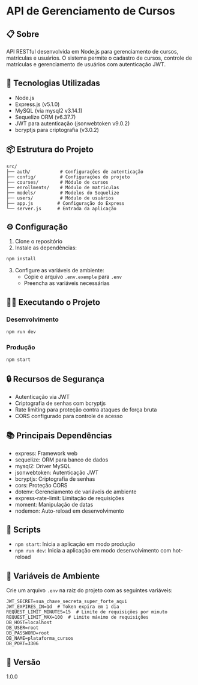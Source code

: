 # API de Gerenciamento de Cursos

## 📋 Sobre
API RESTful desenvolvida em Node.js para gerenciamento de cursos, matrículas e usuários. O sistema permite o cadastro de cursos, controle de matrículas e gerenciamento de usuários com autenticação JWT.

## 🚀 Tecnologias Utilizadas

- Node.js
- Express.js (v5.1.0)
- MySQL (via mysql2 v3.14.1)
- Sequelize ORM (v6.37.7)
- JWT para autenticação (jsonwebtoken v9.0.2)
- bcryptjs para criptografia (v3.0.2)

## 📦 Estrutura do Projeto

```
src/
├── auth/           # Configurações de autenticação
├── config/         # Configurações do projeto
├── courses/        # Módulo de cursos
├── enrollments/    # Módulo de matrículas
├── models/         # Modelos do Sequelize
├── users/          # Módulo de usuários
├── app.js         # Configuração do Express
└── server.js      # Entrada da aplicação
```

## ⚙️ Configuração

1. Clone o repositório
2. Instale as dependências:
```bash
npm install
```

3. Configure as variáveis de ambiente:
    - Copie o arquivo `.env.exemple` para `.env`
    - Preencha as variáveis necessárias

## 🏃‍♂️ Executando o Projeto

### Desenvolvimento
```bash
npm run dev
```

### Produção
```bash
npm start
```

## 🔒 Recursos de Segurança

- Autenticação via JWT
- Criptografia de senhas com bcryptjs
- Rate limiting para proteção contra ataques de força bruta
- CORS configurado para controle de acesso

## 📚 Principais Dependências

- express: Framework web
- sequelize: ORM para banco de dados
- mysql2: Driver MySQL
- jsonwebtoken: Autenticação JWT
- bcryptjs: Criptografia de senhas
- cors: Proteção CORS
- dotenv: Gerenciamento de variáveis de ambiente
- express-rate-limit: Limitação de requisições
- moment: Manipulação de datas
- nodemon: Auto-reload em desenvolvimento

## 📝 Scripts

- `npm start`: Inicia a aplicação em modo produção
- `npm run dev`: Inicia a aplicação em modo desenvolvimento com hot-reload

## 🔐 Variáveis de Ambiente

Crie um arquivo `.env` na raiz do projeto com as seguintes variáveis:

```env
JWT_SECRET=sua_chave_secreta_super_forte_aqui
JWT_EXPIRES_IN=1d  # Token expira em 1 dia
REQUEST_LIMIT_MINUTES=15  # Limite de requisições por minuto
REQUEST_LIMIT_MAX=100  # Limite máximo de requisições
DB_HOST=localhost
DB_USER=root
DB_PASSWORD=root
DB_NAME=plataforma_cursos
DB_PORT=3306
```

## 📌 Versão

1.0.0